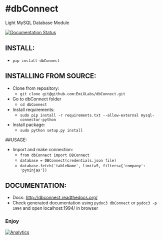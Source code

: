 #dbConnect
===
Light MySQL Database Module

[![Documentation Status](https://readthedocs.org/projects/dbconnect/badge/?version=latest)](https://readthedocs.org/projects/dbconnect/?badge=latest)

## INSTALL:
* ``pip install dbConnect``

## INSTALLING FROM SOURCE:
* Clone from repository:
  - ``git clone git@github.com:EmiXLabs/dbConnect.git``
* Go to dbConnect folder
  - ``cd dbConnect``
* Install requirements:
  - ```sudo pip install -r requirements.txt --allow-external mysql-connector-python```
* Install package:
  - ``sudo python setup.py install``

##USAGE:
* Import and make connection:
    - ``from dbConnect import DBConnect``
    - ``database = DBConnect(credentials.json file)``
    - ``database.fetch('tableName', limit=5, filters={'company': 'pyninjas'})``

## DOCUMENTATION:
* Docs: http://dbconnect.readthedocs.org/
* Check generated documentation using ``pydoc3 dbConnect`` or ``pydoc3 -p 1994`` and open localhost:1994/ in browser

### Enjoy

[![Analytics](https://ga-beacon.appspot.com/UA-36541010-2/dbConnect/Readme)](http://www.mastizada.com)
